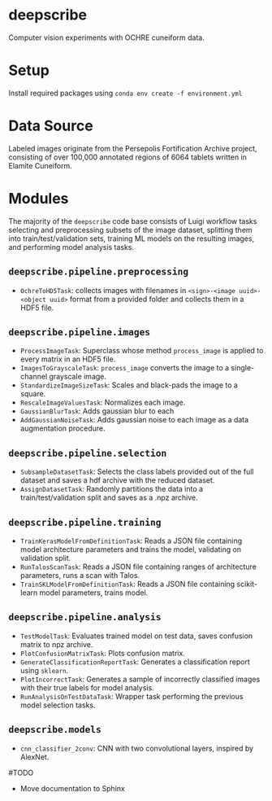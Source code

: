 # deepscribe
Computer vision experiments with OCHRE cuneiform data. 

# Setup

Install required packages using `conda env create -f environment.yml`

# Data Source

Labeled images originate from the Persepolis Fortification Archive project, consisting of over 100,000 annotated regions of 6064 tablets written in Elamite Cuneiform. 

# Modules

The majority of the `deepscribe` code base consists of Luigi workflow tasks selecting and preprocessing subsets of the image dataset, splitting them into train/test/validation sets, training ML models on the resulting images, and performing model analysis tasks. 

## `deepscribe.pipeline.preprocessing`

- `OchreToHD5Task`: collects images with filenames in `<sign>-<image uuid>-<object uuid>` format from a provided folder and collects them in a HDF5 file. 

## `deepscribe.pipeline.images`

- `ProcessImageTask`: Superclass whose method `process_image` is applied to every matrix in an HDF5 file. 
- `ImagesToGrayscaleTask`: `process_image` converts the image to a single-channel grayscale image.
- `StandardizeImageSizeTask`: Scales and black-pads the image to a square. 
- `RescaleImageValuesTask`: Normalizes each image. 
- `GaussianBlurTask`: Adds gaussian blur to each 
- `AddGaussianNoiseTask`: Adds gaussian noise to each image as a data augmentation procedure. 

## `deepscribe.pipeline.selection`

- `SubsampleDatasetTask`: Selects the class labels provided out of the full dataset and saves a hdf archive with the reduced dataset.
- `AssignDatasetTask`: Randomly partitions the data into a train/test/validation split and saves as a .npz archive.

## `deepscribe.pipeline.training`

- `TrainKerasModelFromDefinitionTask`: Reads a JSON file containing model architecture parameters and trains the model, validating on validation split. 
- `RunTalosScanTask`: Reads a JSON file containing ranges of architecture parameters, runs a scan with Talos. 
- `TrainSKLModelFromDefinitionTask`: Reads a JSON file containing scikit-learn model parameters, trains model. 

## `deepscribe.pipeline.analysis`
- `TestModelTask`: Evaluates trained model on test data, saves confusion matrix to npz archive.
- `PlotConfusionMatrixTask`: Plots confusion matrix. 
- `GenerateClassificationReportTask`: Generates a classification report using `sklearn`. 
- `PlotIncorrectTask`: Generates a sample of incorrectly classified images with their true labels for model analysis. 
- `RunAnalysisOnTestDataTask`: Wrapper task performing the previous model selection tasks. 

## `deepscribe.models`
 - `cnn_classifier_2conv`: CNN with two convolutional layers, inspired by AlexNet.  
 
 #TODO
 
 - Move documentation to Sphinx